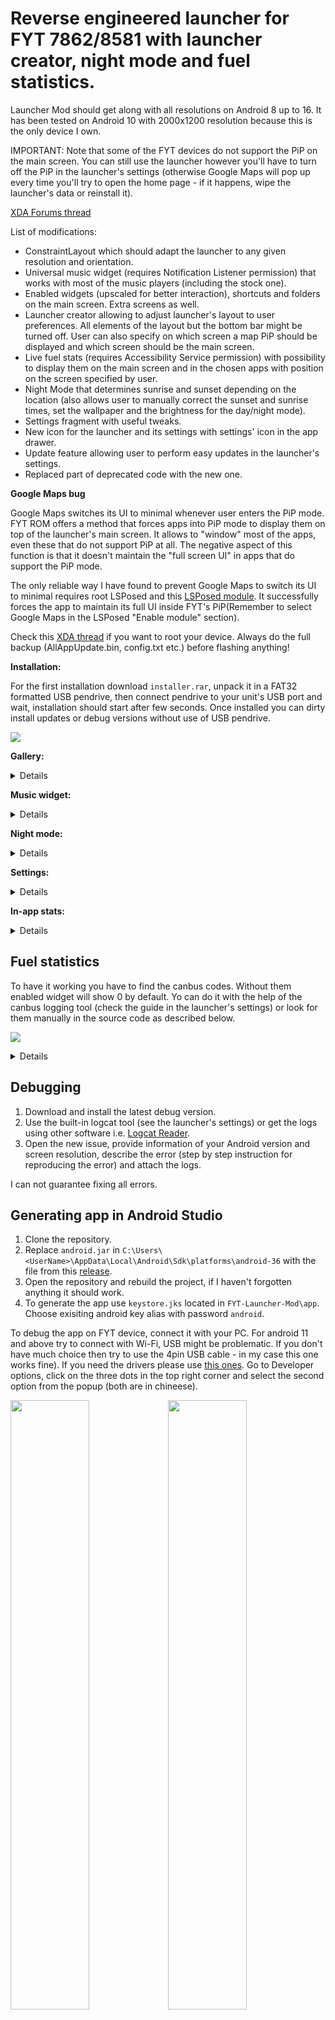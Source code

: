 # Reverse engineered launcher for FYT 7862/8581 with launcher creator, night mode and fuel statistics.

Launcher Mod should get along with all resolutions on Android 8 up to 16.
It has been tested on Android 10 with 2000x1200 resolution because this is the only device I own.

IMPORTANT: Note that some of the FYT devices do not support the PiP on the main screen. You can still use the launcher however you'll have to turn off the PiP in the launcher's settings (otherwise Google Maps will pop up every time you'll try to open the home page - if it happens, wipe the launcher's data or reinstall it).

[XDA Forums thread](https://xdaforums.com/t/reverse-engineered-launcher-for-fyt-7862-8581.4702542/)

List of modifications:
- ConstraintLayout which should adapt the launcher to any given resolution and orientation.
- Universal music widget (requires Notification Listener permission) that works with most of the music players (including the stock one).
- Enabled widgets (upscaled for better interaction), shortcuts and folders on the main screen. Extra screens as well.
- Launcher creator allowing to adjust launcher's layout to user preferences. All elements of the layout but the bottom bar might be turned off. User can also specify on which screen a map PiP should be displayed and which screen should be the main screen.
- Live fuel stats (requires Accessibility Service permission) with possibility to display them on the main screen and in the chosen apps with position on the screen specified by user.
- Night Mode that determines sunrise and sunset depending on the location (also allows user to manually correct the sunset and sunrise times, set the wallpaper and the brightness for the day/night mode).
- Settings fragment with useful tweaks.
- New icon for the launcher and its settings with settings' icon in the app drawer.
- Update feature allowing user to perform easy updates in the launcher's settings.
- Replaced part of deprecated code with the new one.

**Google Maps bug**

Google Maps switches its UI to minimal whenever user enters the PiP mode. FYT ROM offers a method that forces apps into PiP mode to display them on top of the launcher's main screen. It allows to "window" most of the apps, even these that do not support PiP at all. The negative aspect of this function is that it doesn't maintain the "full screen UI" in apps that do support the PiP mode.

The only reliable way I have found to prevent Google Maps to switch its UI to minimal requires root LSPosed and this [LSPosed module](https://github.com/vasyl91/FYT-Launcher-Mod/releases/download/v1.1.6/maps_xposed.apk). It successfully forces the app to maintain its full UI inside FYT's PiP(Remember to select Google Maps in the LSPosed "Enable module" section).


Check this [XDA thread](https://xdaforums.com/t/kernel-fyt-7862-s-8581-optimized-root-prepared-magisk-edition.4610985/) if you want to root your device. Always do the full backup (AllAppUpdate.bin, config.txt etc.) before flashing anything!


**Installation:**

For the first installation download `installer.rar`, unpack it in a FAT32 formatted USB pendrive, then connect pendrive to your unit's USB port and wait, installation should start after few seconds. Once installed you can dirty install updates or debug versions without use of USB pendrive.


![](https://github.com/vasyl91/FYT-Launcher-Mod/blob/main/images/example_creator.gif)

**Gallery:**

<details>

[<img src="./images/1.png" width="50%">](./images/1.png) [<img src="./images/2.png" width="50%">](./images/2.png)
[<img src="./images/4.png" width="50%">](./images/4.png)
[<img src="./images/s1.png" width="50%">](./images/s1.png) [<img src="./images/s2.png" width="50%">](./images/s2.png)
[<img src="./images/s3.png" width="50%">](./images/s3.png) [<img src="./images/s4.png" width="50%">](./images/s4.png)
[<img src="./images/s5.png" width="50%">](./images/s5.png) [<img src="./images/s6.png" width="50%">](./images/s6.png)
[<img src="./images/s7.png" width="50%">](./images/s7.png) [<img src="./images/s8.png" width="50%">](./images/s8.png)
[<img src="./images/v1.png" width="50%">](./images/v1.png) [<img src="./images/v2.png" width="50%">](./images/v2.png)
[<img src="./images/v3.png" width="50%">](./images/v3.png) [<img src="./images/v4.png" width="50%">](./images/v4.png)
[<img src="./images/v5.png" width="50%">](./images/v5.png) [<img src="./images/v6.png" width="50%">](./images/v6.png)

</details>

**Music widget:**

<details>

![](https://github.com/vasyl91/FYT-Launcher-Mod/blob/main/images/example_music.gif)

</details>

**Night mode:**

<details>

![](https://github.com/vasyl91/FYT-Launcher-Mod/blob/main/images/example_night_mode.gif)

</details>

**Settings:**

<details>

![](https://github.com/vasyl91/FYT-Launcher-Mod/blob/main/images/example_settings.gif)

</details>

**In-app stats:**

<details>

![](https://github.com/vasyl91/FYT-Launcher-Mod/blob/main/images/example_inapp_stat.gif)

</details>

## Fuel statistics

To have it working you have to find the canbus codes. Without them enabled widget will show 0 by default. Yo can do it with the help of the canbus logging tool (check the guide in the launcher's settings) or look for them manually in the source code as described below.

![](https://github.com/vasyl91/FYT-Launcher-Mod/blob/main/images/example_stats.gif)

<details>

1. Go to the Settings > Layout creator and check what does the summary say under the Fuel statistics:

[<img src="./images/s4.png" width="50%">](./images/s4.png)

2. It should contain the name of the class that canbus runs as default, in my case it is : [`com.syu.carinfo.rzc.biaozhi408.RZC_BZ408IndexActi.java`](https://github.com/vasyl91/FYT-Launcher-Mod/blob/main/fuel_stats_example/RZC_BZ408IndexActi.java). Start with that class and inspect its subclasses if needed.

3. Keep in mind that the following instruction is an example based on my case, just a hint how to do it. Moreover some units or canbusses don't provide such functionality. If your canbus app doesn't display current fuel consumption and/or cruising range then it means that you can't use this widget.

4. In gereral codes that you are looking for should be in the java file located in the same folder that the class from the step 1 is (in my case biaozhi408). Open that folder in for example Sublime and search fo `L/100KM`. If you find it proceed to the step 7. If not, follow the next steps.

5. Open the class from the step 2. and look for the method that opens the next activity that finally contains what you need, there might be few of them to check. `com.syu.carinfo.rzc.biaozhi408.RZC_BZ408IndexActi.java` contains `onClickListener` with an intent:

```
                    Intent intent = new Intent();
                    intent.setClass(RZC_BZ408IndexActi.this, RZC_BZ408OilMileIndexActi.class);
```
That leads to the class `com.syu.carinfo.rzc.biaozhi408.RZC_BZ408OilMileIndexActi.java` and you should keep looking there.

6. In [`RZC_BZ408OilMileIndexActi.java`](https://github.com/vasyl91/FYT-Launcher-Mod/blob/main/fuel_stats_example/RZC_BZ408OilMileIndexActi.java) you will find three tabs:

```
        this.mTabHost.addTab(this.mTabHost.newTabSpec("tabPage1").setIndicator("tabPage1").setContent(new Intent(this, (Class<?>) RZC_BZ408OilMilePage1Acti.class)));
        this.mTabHost.addTab(this.mTabHost.newTabSpec("tabPage2").setIndicator("tabPage2").setContent(new Intent(this, (Class<?>) RZC_BZ408OilMilePage2Acti.class)));
        this.mTabHost.addTab(this.mTabHost.newTabSpec("tabPage3").setIndicator("tabPage3").setContent(new Intent(this, (Class<?>) RZC_BZ408OilMilePage3Acti.class)));
```
`RZC_BZ408OilMilePage1Acti.class` represents the window in fyt canbus app that contains fuel statistics.

7. Finally proceed to [`com.syu.carinfo.rzc.biaozhi408.RZC_BZ408OilMilePage1Acti.java`](https://github.com/vasyl91/FYT-Launcher-Mod/blob/main/fuel_stats_example/RZC_BZ408OilMilePage1Acti.java) and you will find there the functions similar to these (I left only the crucial parts):

```
    private IUiNotify mNotifyCanbus = new IUiNotify() { 
        @Override 
        public void onNotify(int updateCode, int[] ints, float[] flts, String[] strs) {
            switch (updateCode) {
                ....
                case 102:
                    RZC_BZ408OilMilePage1Acti.this.mUpdaterOilExpend();
                    break;
                case 103:
                    RZC_BZ408OilMilePage1Acti.this.mUpdaterDrivingMileage();
                    break;
                ....
            }
        }
    };

    @Override
    protected void onCreate(Bundle savedInstanceState) {
        ....
        DataCanbus.PROXY.cmd(70, new int[]{51}, null, null);
    }

    @Override 
    public void addNotify() {
        DataCanbus.NOTIFY_EVENTS[102].addNotify(this.mNotifyCanbus, 1);
        DataCanbus.NOTIFY_EVENTS[103].addNotify(this.mNotifyCanbus, 1);
        ....
    }

    @Override 
    public void removeNotify() {
        DataCanbus.NOTIFY_EVENTS[102].removeNotify(this.mNotifyCanbus);
        DataCanbus.NOTIFY_EVENTS[103].removeNotify(this.mNotifyCanbus);
        ....
    }

    public void mUpdaterOilExpend() {
        int value = DataCanbus.DATA[102];
        ....
    }

    public void mUpdaterDrivingMileage() {
        int value = DataCanbus.DATA[103];
        ....
    }
```

8. The codes that you are looking for are inside `DataCanbus.DATA[102]`, `DataCanbus.DATA[103]`, and `DataCanbus.PROXY.cmd(70, new int[]{51}, null, null);`. The launcher setting should be updated as below:

    `Fuel: 102, Range: 103, cmdInt: 70, cmdArr: 51`

 If you have some problems with identifying these codes please look for the file in the containing folder that holds general code list for particular car (It might NOT be available for every car! In my case it is [`com.syu.carinfo.rzc.biaozhi408.Const_RZC4_PSA_ALL_DATA.java`](https://github.com/vasyl91/FYT-Launcher-Mod/blob/main/fuel_stats_example/Const_RZC4_PSA_ALL_DATA.java)).

9. If the widget still shows `0.0 L/100Km` and `0 Km` or the readings are bizzare and inadequate, then it means that your device probably uses different codes than provided in this library. To get these codes you will have to unpack the canbus app installed on your head unit. 

10. To extract the apk file please instal on your device [Apk Analyzer](https://play.google.com/store/apps/details?id=sk.styk.martin.apkanalyzer&hl=en&pli=1). Open it and type `com.syu.canbus` in the search bar. Open the result and in the next window press the three dots in the bottom right corner, then press `Export APK`. Move exported `com.syu.canbus.apk` to your PC.

11. To unpack the extracted apk please use [APKRepatcher](https://github.com/vasyl91/APKRepatcher/releases/tag/Update2024) tool. Download it and inside APKRepatcher folder hold the Shift key, then right-click an empty area and open Command Prompt from the context menu. Paste in Command Prompt `java -jar APKRepatcher.jar` and press Enter. (Install java on your PC if needed, google it).

12. In the APKRepatcher go to File > Open APK, select your `com.syu.canbus.apk` and wait till it finishes. Then go to the directory `APKRepatcher\Projects\com.syu.canbus.apk\javaCode\classes.dex\sources\com\syu` and repeat the step 2.


In my case the canbus stops sending the fuel consumption when the speed drops below 40km/h so I added function that attempts to ROUGHLY estimate the fuel consumption to provide some insight even though it undoubtedly is an inaccurate calculation. To use that you will need to find one additional code which represents RPM - `U_ENGINE_SPEED = 148;` found in [`Const_RZC4_PSA_ALL_DATA.java`](https://github.com/vasyl91/FYT-Launcher-Mod/blob/main/fuel_stats_example/Const_RZC4_PSA_ALL_DATA.java)) mentioned earlier and provide car details in app settings.

</details>

## Debugging

1. Download and install the latest debug version. 
2. Use the built-in logcat tool (see the launcher's settings) or get the logs using other software i.e. [Logcat Reader](https://play.google.com/store/apps/details?id=com.dp.logcatapp&hl=en&pli=1).
3. Open the new issue, provide information of your Android version and screen resolution, describe the error (step by step instruction for reproducing the error) and attach the logs.

I can not guarantee fixing all errors.


## Generating app in Android Studio

1. Clone the repository. 
2. Replace `android.jar` in `C:\Users\<UserName>\AppData\Local\Android\Sdk\platforms\android-36` with the file from this [release](https://github.com/vasyl91/FYT-Launcher-Mod/releases/download/Android-36-modded-jar/android.jar).
3. Open the repository and rebuild the project, if I haven't forgotten anything it should work.
4. To generate the app use `keystore.jks` located in `FYT-Launcher-Mod\app`. Choose exisiting android key alias with password `android`. 

To debug the app on FYT device, connect it with your PC. For android 11 and above try to connect with Wi-Fi, USB might be problematic. If you don't have much choice then try to use the 4pin USB cable - in my case this one works fine). 
If you need the drivers please use [this ones](https://github.com/vasyl91/FYT-Launcher-Mod/releases/download/android-34-modded-jar/Unisoc+SPD+Driver.rar). 
Go to Developer options, click on the three dots in the top right corner and select the second option from the popup (both are in chineese).

[<img src="./images/3.png" width="50%">](./images/3.png)[<img src="./images/3.1.png" width="50%">](./images/3.1.png)

Remember to enable USB debugging.

If you keep getting `unauthorized` while running `adb devices` and your device doesn't display the popup to confirm the connection then it means that you'll have to add adb keys manually.
That's tricky. Follow the steps below (requires root on FYT and your phone):
1. Connect your phone to Android Studio and confirm the connection. 
2. Go to `/data/misc/adb/` on your phone and copy it's content (should contain `adb_keys`).
3. Paste that file in the same directory on your FYT.
4. Install Termux terminal, open it and run the following commands `chmod 0640 /data/misc/adb/`, `chown system:shell /data/misc/adb/`, `chcon u:object_r:adb_keys_file:s0 /data/misc/adb/` (don't worry if you get some error with the last one).


## Modifying android.jar

1. Download already modified [android.jar](https://github.com/Reginer/aosp-android-jar) for the android version you want to work on.
2. Download and run [Recaf](https://github.com/Col-E/Recaf).
3. Open `android.jar` in `Recaf`.
4. Open and decompile `IActivityManager.class` located in `android/app` using i.e. FernFlower decompiler.

[<img src="./images/IActivityManagerRecaf.png" width="50%">](./images/IActivityManagerRecaf.png)

5. Copy the content of this file (omit the two first lines: `// Decompiled with: DecompilerName` `// Class Version: X`) and use it to create java file. Add `void setPinnedStackVisible(boolean bool);` to this file.

[<img src="./images/IActivityManagerJava.png" width="50%">](./images/IActivityManagerJava.png)

6. Download and run [Eclipse](https://eclipseide.org/).
7. In Eclipse create new Java Project `File` > `New` > `Java Project`.

[<img src="./images/IActivityManagerEclipse1.png" width="50%">](./images/IActivityManagerEclipse1.png)

8. Remove the content of this project and paste there already predefined [project's](https://github.com/vasyl91/FYT-Launcher-Mod/releases/download/Android-36-modded-jar/android_jar_eclipse.rar) files.

[<img src="./images/IActivityManagerEclipse2.png" width="50%">](./images/IActivityManagerEclipse2.png)

9. In Eclipse refresh your project using `F5` or `Right click` on your project and `Refresh`.
10. Then `Project` > `Properties` > `Java Build Path` > `Libraries` > `Add External JARs...` > choose `android.jar` from the step 1. and press `Apply and Close`. Check if `Build automatically` is checked in the `Project` tab (should be checked by default). Refresh your project again (ignore the errors displayed at the bottom of the window).
11.  Go to `C:\Users\<your_user-name>\eclipse-workspace\androidJar\target\classes\android\app` and copy `IActivityManager.class`
12. Download [android_jar_mod.rar](https://github.com/vasyl91/FYT-Launcher-Mod/releases/download/Android-36-modded-jar/android_jar_mod.rar) and paste `IActivityManager.class` to `android_jar_mod\android\app`. Also paste `android.jar` from step 1. to `android_jar_mod\`

[<img src="./images/IActivityManagerJar.png" width="50%">](./images/IActivityManagerJar.png)

13. Press Shift + right click in the directory `android_jar_mod\`  and open `PowerShell` from the context menu. Then use in the `PowerShell` the commands provided in the `commands.txt` file (run every command one after another).
14. Finally you can use prepared `android.jar` from `android_jar_mod\` directory to run your project as described in `Generating app in Android Studio` caption.